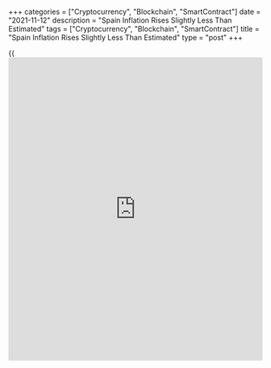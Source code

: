 +++
categories = ["Cryptocurrency", "Blockchain", "SmartContract"]
date = "2021-11-12"
description = "Spain Inflation Rises Slightly Less Than Estimated"
tags = ["Cryptocurrency", "Blockchain", "SmartContract"]
title = "Spain Inflation Rises Slightly Less Than Estimated"
type = "post"
+++

{{<iframe id="large-banner" src="https://www.bounty.group/#slide=25.0" width="100%" height="600" scrolling="no" style="border: 0px solid rgb(216, 221, 230); border-radius: 3px;">}}

Spain's consumer price inflation rose slightly less than estimated in
October but was the fastest since 1992, final data from the statistical
office INE showed on Friday.

Consumer price inflation rose to 5.4 percent in October from 4 percent
in September. The rate was marginally below the 5.5 percent estimated on
October 28.  
  
Nonetheless, inflation was the strongest since September 1992.

Inflation was largely driven by the 20.5 percent increase in housing and
12.3 percent rise in transportation costs.

Core inflation, which excludes prices of fresh food and energy products,
rose to 1.4 percent, as initially estimated, from 1 percent in
September.

On a monthly basis, consumer prices advanced 1.8 percent after rising
0.8 percent in the previous month. The monthly rate was revised down
from the flash estimate of 2 percent.

Year-on-year, EU harmonized inflation climbed to 5.4 percent from 4
percent a month ago. The INE revised down the annual rate from 5.5
percent.

The harmonized index of consumer prices gained 1.6 percent on month
versus the 1.1 rise in September and the flash 1.7 percent.

For comments and feedback [contact](https://www.playgroundfx.com/contact/): editorial@rtt[news](https://www.letsplayfx.com/blog/forex-news-website/).com

[Economic News][1]

 **What parts of the world are seeing the best (and worst) economic
performances lately? Click[here][2] to check out our [Econ Scorecard][2]
and find out! See up-to-the-moment [ranking](https://www.playgroundfx.com/blog/crypto-exchange-ranking/)s for the best and worst
performers in [GDP][3], [unemployment rate][4], [inflation][5] and much
more.**

   1. www.rtt[news](https://www.letsplayfx.com/blog/forex-news-website/).com/Content/EconomicNews.aspx
   2. www.rtt[news](https://www.letsplayfx.com/blog/forex-news-website/).com/economic-scorecard/world-rank/retail-sales/highest-performance.aspx
   3. www.rtt[news](https://www.letsplayfx.com/blog/forex-news-website/).com/economic-scorecard/world-rank/GDP/highest-performance.aspx
   4. www.rtt[news](https://www.letsplayfx.com/blog/forex-news-website/).com/economic-scorecard/world-rank/unemployment-rate/lowest-performance.aspx
   5. www.rtt[news](https://www.letsplayfx.com/blog/forex-news-website/).com/economic-scorecard/world-rank/CPI/highest-performance.aspx
